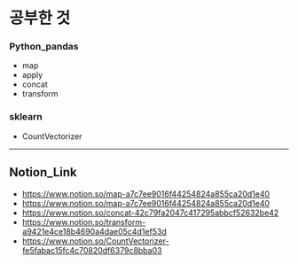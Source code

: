 # 공부한 것 #
### Python_pandas ###
* map
* apply
* concat
* transform
### sklearn ###
* CountVectorizer
-----------
## Notion_Link ##
* <https://www.notion.so/map-a7c7ee9016f44254824a855ca20d1e40>
* <https://www.notion.so/map-a7c7ee9016f44254824a855ca20d1e40>
* <https://www.notion.so/concat-42c79fa2047c417295abbcf52632be42>
* <https://www.notion.so/transform-a9421e4ce18b4690a4dae05c4d1ef53d>
* <https://www.notion.so/CountVectorizer-fe5fabac15fc4c70820df6379c8bba03>